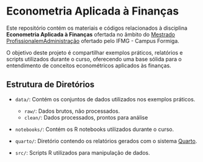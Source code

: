 # Econometria Aplicada à Finanças

Este repositório contém os materiais e códigos relacionados à disciplina 
**Econometria Aplicada à Finanças** ofertada no âmbito do 
[Mestrado ProfissionalemAdministração](https://www.formiga.ifmg.edu.br/mestrado) ofertado pelo IFMG - Campus Formiga. 

O objetivo deste projeto é compartilhar exemplos práticos, relatórios e 
scripts utilizados durante o curso, oferecendo uma base sólida para o 
entendimento de conceitos econométricos aplicados às finanças.

## Estrutura de Diretórios

- `data/`: Contém os conjuntos de dados utilizados nos exemplos práticos.

  - `raw/`: Dados brutos, não processados.
  - `clean/`: Dados processados, prontos para análise

- `notebooks/`: Contém os R notebooks utilizados durante o curso.

- `quarto/`: Diretório contendo os relatórios gerados com o 
sistema [Quarto](https://quarto.org/docs/guide/).

- `src/`: Scripts R utilizados para manipulação de dados.
